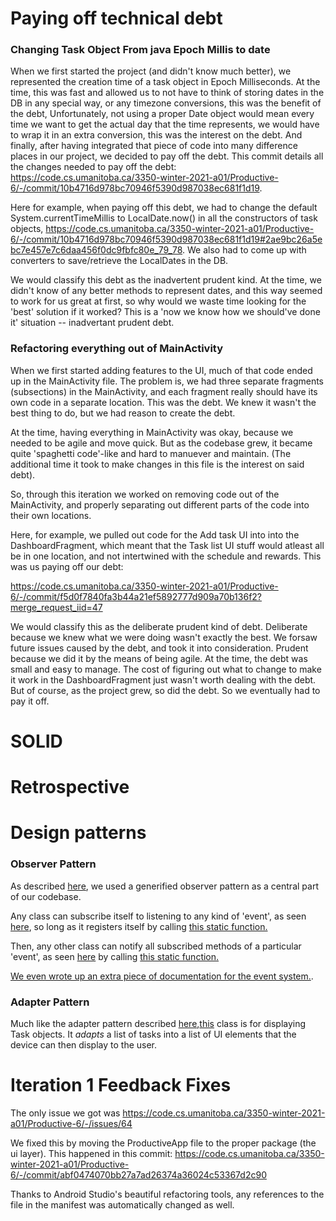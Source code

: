 # Paying off technical debt

### Changing Task Object From java Epoch Millis to date

When we first started the project (and didn't know much better), we represented the creation time of a task object in Epoch Milliseconds. At the time, this was fast and allowed us to not have to think of storing dates in the DB in any special way, or any timezone conversions, this was the benefit of the debt, Unfortunately, not using a proper Date object would mean every time we want to get the actual day that the time represents, we would have to wrap it in an extra conversion, this was the interest on the debt. And finally, after having integrated that piece of code into many difference places in our project, we decided to pay off the debt. This commit details all the changes needed to pay off the debt: https://code.cs.umanitoba.ca/3350-winter-2021-a01/Productive-6/-/commit/10b4716d978bc70946f5390d987038ec681f1d19.

Here for example, when paying off this debt, we had to change the default System.currentTimeMillis to LocalDate.now() in all the constructors of task objects, https://code.cs.umanitoba.ca/3350-winter-2021-a01/Productive-6/-/commit/10b4716d978bc70946f5390d987038ec681f1d19#2ae9bc26a5ebc7e457e7c6daa456f0dc9fbfc80e_79_78. 
We also had to come up with converters to save/retrieve the LocalDates in the DB.

We would classify this debt as the inadvertent prudent kind. At the time, we didn't know of any better methods to represent dates, and this way seemed to work for us great at first, so why would we waste time looking for the 'best' solution if it worked? This is a 'now we know how we should've done it' situation -- inadvertant prudent debt.

### Refactoring everything out of MainActivity

When we first started adding features to the UI, much of that code ended up in the MainActivity file. The problem is, we had three separate fragments (subsections) in the MainActivity, and each fragment really should have its own code in a separate location. This was the debt. We knew it wasn't the best thing to do, but we had reason to create the debt.

At the time, having everything in MainActivity was okay, because we needed to be agile and move quick. But as the codebase grew, it became quite 'spaghetti code'-like and hard to manuever and maintain. (The additional time it took to make changes in this file is the interest on said debt).

So, through this iteration we worked on removing code out of the MainActivity, and properly separating out different parts of the code into their own locations.

Here, for example, we pulled out code for the Add task UI into into the DashboardFragment, which meant that the Task list UI stuff would atleast all be in one location, and not intertwined with the schedule and rewards. This was us paying off our debt:

https://code.cs.umanitoba.ca/3350-winter-2021-a01/Productive-6/-/commit/f5d0f7840fa3b44a21ef5892777d909a70b136f2?merge_request_iid=47

We would classify this as the deliberate prudent kind of debt. Deliberate because we knew what we were doing wasn't exactly the best. We forsaw future issues caused by the debt, and took it into consideration. Prudent because we did it by the means of being agile. At the time, the debt was small and easy to manage. The cost of figuring out what to change to make it work in the DashboardFragment just wasn't worth dealing with the debt. But of course, as the project grew, so did the debt. So we eventually had to pay it off.

# SOLID


# Retrospective


# Design patterns

### Observer Pattern
As described [here](https://refactoring.guru/design-patterns/observer), we used a generified observer pattern as a central part of our codebase.

Any class can subscribe itself to listening to any kind of 'event', as seen [here](https://code.cs.umanitoba.ca/3350-winter-2021-a01/Productive-6/-/blob/develop/app/src/main/java/com/productive6/productive/logic/rewards/impl/RewardManager.java#L149), so long as it registers itself by calling [this static function.](https://code.cs.umanitoba.ca/3350-winter-2021-a01/Productive-6/-/blob/develop/app/src/main/java/com/productive6/productive/logic/event/EventDispatch.java#L36)

Then, any other class can notify all subscribed methods of a particular 'event', as seen [here](https://code.cs.umanitoba.ca/3350-winter-2021-a01/Productive-6/-/blob/develop/app/src/main/java/com/productive6/productive/logic/rewards/impl/RewardManager.java#L175) by calling [this static function.](https://code.cs.umanitoba.ca/3350-winter-2021-a01/Productive-6/-/blob/develop/app/src/main/java/com/productive6/productive/logic/event/EventDispatch.java#L73) 

[We even wrote up an extra piece of documentation for the event system.](https://code.cs.umanitoba.ca/3350-winter-2021-a01/Productive-6/-/blob/develop/EventSystem.md).

### Adapter Pattern

Much like the adapter pattern described [here](https://refactoring.guru/design-patterns/adapter),[this](https://code.cs.umanitoba.ca/3350-winter-2021-a01/Productive-6/-/blob/develop/app/src/main/java/com/productive6/productive/ui/dashboard/TaskAdapter.java) class is for displaying Task objects. It _adapts_ a list of tasks into a list of UI elements that the device can then display to the user.


# Iteration 1 Feedback Fixes

The only issue we got was https://code.cs.umanitoba.ca/3350-winter-2021-a01/Productive-6/-/issues/64

We fixed this by moving the ProductiveApp file to the proper package (the ui layer).
This happened in this commit: https://code.cs.umanitoba.ca/3350-winter-2021-a01/Productive-6/-/commit/abf0474070bb27a7ad26374a36024c53367d2c90

Thanks to Android Studio's beautiful refactoring tools, any references to the file in the manifest was automatically changed as well.